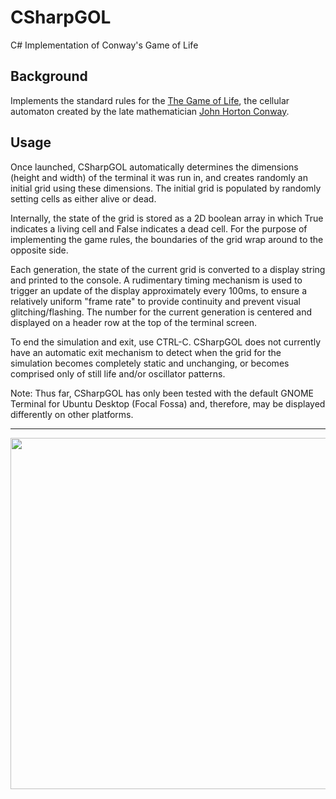 # CSharpGOL
C# Implementation of Conway's Game of Life

## Background
Implements the standard rules for the [The Game of Life], the cellular automaton created by the late mathematician [John Horton Conway].

## Usage
Once launched, CSharpGOL automatically determines the dimensions (height and width) of the terminal it was run in, and creates randomly an initial grid using these dimensions. The initial grid is populated by randomly setting cells as either alive or dead.

Internally, the state of the grid is stored as a 2D boolean array in which True indicates a living cell and False indicates a dead cell. For the purpose of implementing the game rules, the boundaries of the grid wrap around to the opposite side.

Each generation, the state of the current grid is converted to a display string and printed to the console. A rudimentary timing mechanism is used to trigger an update of the display approximately every 100ms, to ensure a relatively uniform "frame rate" to provide continuity and prevent visual glitching/flashing. The number for the current generation is centered and displayed on a header row at the top of the terminal screen.

To end the simulation and exit, use CTRL-C. CSharpGOL does not currently have an automatic exit mechanism to detect when the grid for the simulation becomes completely static and unchanging, or becomes comprised only of still life and/or oscillator patterns. 

Note: Thus far, CSharpGOL has only been tested with the default GNOME Terminal for Ubuntu Desktop (Focal Fossa) and, therefore, may be displayed differently on other platforms.  

---

<p align="center">
  <img width="888" height="562" src="https://github.com/david-acker/CSharpGOL/blob/main/CSharpGOL.gif">
</p>

[The Game of Life]: https://en.wikipedia.org/wiki/Conway%27s_Game_of_Life
[John Horton Conway]: https://en.wikipedia.org/wiki/John_Horton_Conway

